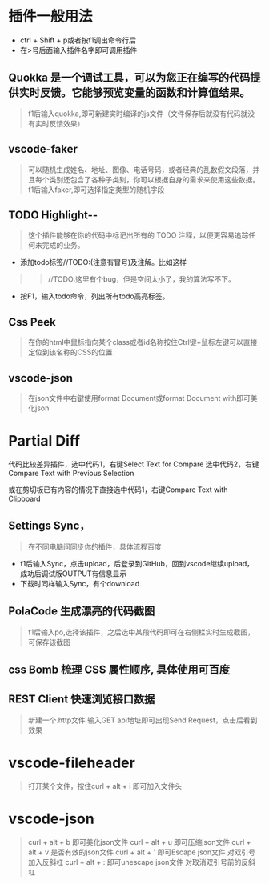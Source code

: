 # 插件一般用法
- ctrl + Shift + p或者按f1调出命令行后
- 在>号后面输入插件名字即可调用插件

## Quokka 是一个调试工具，可以为您正在编写的代码提供实时反馈。它能够预览变量的函数和计算值结果。
> f1后输入quokka,即可新建实时编译的js文件（文件保存后就没有代码就没有实时反馈效果）

## vscode-faker
> 可以随机生成姓名、地址、图像、电话号码，或者经典的乱数假文段落，并且每个类别还包含了各种子类别，你可以根据自身的需求来使用这些数据。
f1后输入faker,即可选择指定类型的随机字段

## TODO Highlight--
> 这个插件能够在你的代码中标记出所有的 TODO 注释，以便更容易追踪任何未完成的业务。
- 添加todo标签//TODO:(注意有冒号)及注解。比如这样
>> //TODO:这里有个bug，但是空间太小了，我的算法写不下。
- 按F1，输入todo命令，列出所有todo高亮标签。

## Css Peek
> 在你的html中鼠标指向某个class或者id名称按住Ctrl键+鼠标左键可以直接定位到该名称的CSS的位置

## vscode-json
> 在json文件中右鍵使用format Document或format Document with即可美化json

# Partial Diff
代码比较差异插件，选中代码1，右键Select Text for Compare
选中代码2，右键Compare Text with Previous Selection

或在剪切板已有内容的情况下直接选中代码1，右键Compare Text with Clipboard

## Settings Sync，
> 在不同电脑间同步你的插件，具体流程百度
- f1后输入Sync，点击upload，后登录到GitHub，回到vscode继续upload，成功后调试版OUTPUT有信息显示
- 下载时同样输入Sync，有个download

## PolaCode 生成漂亮的代码截图
> f1后输入po,选择该插件，之后选中某段代码即可在右侧栏实时生成截图，可保存该截图

## css Bomb 梳理 CSS 属性顺序, 具体使用可百度

## REST Client 快速浏览接口数据
> 新建一个.http文件 输入GET api地址即可出现Send Request，点击后看到效果

# vscode-fileheader
> 打开某个文件，按住curl + alt + i 即可加入文件头

# vscode-json
> curl + alt + b 即可美化json文件
> curl + alt + u 即可压缩json文件
> curl + alt + v 是否有效的json文件
> curl + alt + ' 即可Escape json文件  对双引号加入反斜杠
> curl + alt + : 即可unescape json文件 对取消双引号前的反斜杠
